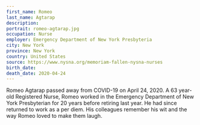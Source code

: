 ```yaml
---
first_name: Romeo
last_name: Agtarap
description: 
portrait: romeo-agtarap.jpg
occupation: Nurse
employer: Emergency Department of New York Presbyteria
city: New York
province: New York
country: United States
source: https://www.nysna.org/memoriam-fallen-nysna-nurses
birth_date: 
death_date: 2020-04-24
---
```


Romeo Agtarap passed away from COVID-19 on April 24, 2020. A 63 year-old Registered Nurse, Romeo worked in the Emergency Department of New York Presbyterian for 20 years before retiring last year. He had since returned to work as a per diem. His colleagues remember his wit and the way Romeo loved to make them laugh.